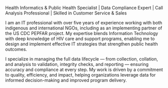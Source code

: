 Health Informatics & Public Health Specialist | Data Compliance Expert | Call Analysis Professional | Skilled in Customer Service & Sales

I am an IT professional with over five years of experience working with both indigenous and international NGOs, including as an implementing partner of the US CDC PEPFAR project. My expertise blends Information Technology with deep knowledge of HIV care and support programs, enabling me to design and implement effective IT strategies that strengthen public health outcomes.

I specialize in managing the full data lifecycle — from collection, collation, and analysis to validation, integrity checks, and reporting — ensuring accuracy and compliance at every step. My work is driven by a commitment to quality, efficiency, and impact, helping organizations leverage data for informed decision-making and improved program delivery.
